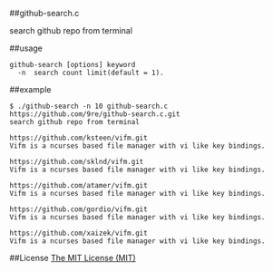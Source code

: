 ##github-search.c

search github repo from terminal

##usage

```
github-search [options] keyword
  -n  search count limit(default = 1).
```

##example

```
$ ./github-search -n 10 github-search.c
https://github.com/9re/github-search.c.git
search github repo from terminal

https://github.com/ksteen/vifm.git
Vifm is a ncurses based file manager with vi like key bindings.

https://github.com/sklnd/vifm.git
Vifm is a ncurses based file manager with vi like key bindings.

https://github.com/atamer/vifm.git
Vifm is a ncurses based file manager with vi like key bindings.

https://github.com/gordio/vifm.git
Vifm is a ncurses based file manager with vi like key bindings.

https://github.com/xaizek/vifm.git
Vifm is a ncurses based file manager with vi like key bindings.
```

##License
[The MIT License (MIT)](http://opensource.org/licenses/mit-license.php)
